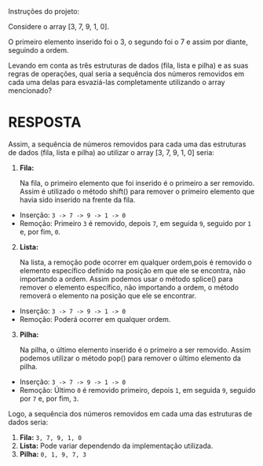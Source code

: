 Instruções do projeto:

Considere o array [3, 7, 9, 1, 0].

O primeiro elemento inserido foi o 3, o segundo foi o 7 e assim por diante, seguindo a ordem.

Levando em conta as três estruturas de dados (fila, lista e pilha) e as suas regras de operações, qual seria a sequência dos números removidos em cada uma delas para esvaziá-las completamente utilizando o array mencionado?

# RESPOSTA

Assim, a sequência de números removidos para cada uma das estruturas de dados (fila, lista e pilha) ao utilizar o array [3, 7, 9, 1, 0] seria:

1. **Fila:**
   
   Na fila, o primeiro elemento que foi inserido é o primeiro a ser removido.
   Assim é utilizado o método shift() para remover o primeiro elemento que havia sido inserido na frente da fila.
  - Inserção: `3 -> 7 -> 9 -> 1 -> 0`
  - Remoção: Primeiro `3` é removido, depois `7`, em seguida `9`, seguido por `1` e, por fim, `0`.

2. **Lista:**
   
   Na lista, a remoção pode ocorrer em qualquer ordem,pois é removido o elemento específico definido na posição em que ele se encontra, 
   não importando a ordem.
   Assim podemos usar o método splice() para remover o elemento específico, não importando a ordem, o método removerá o elemento na 
   posição que ele se encontrar.
  - Inserção: `3 -> 7 -> 9 -> 1 -> 0`
  - Remoção: Poderá ocorrer em qualquer ordem.


3. **Pilha:**
   
   Na pilha, o último elemento inserido é o primeiro a ser removido.
   Assim podemos utilizar o método pop() para remover o último elemento da pilha.
  - Inserção: `3 -> 7 -> 9 -> 1 -> 0`
  - Remoção: Último `0` é removido primeiro, depois `1`, em seguida `9`, seguido por `7` e, por fim, `3`.


Logo, a sequência dos números removidos em cada uma das estruturas de dados seria:

1. **Fila:** `3, 7, 9, 1, 0`
2. **Lista:** Pode variar dependendo da implementação utilizada.
3. **Pilha:** `0, 1, 9, 7, 3`
